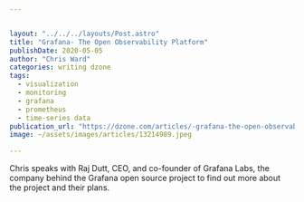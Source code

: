 ```yaml
---


layout: "../../../layouts/Post.astro"
title: "Grafana- The Open Observability Platform"
publishDate: 2020-05-05
author: "Chris Ward"
categories: writing dzone
tags: 
  - visualization
  - monitoring
  - grafana
  - prometheus
  - time-series data
publication_url: "https://dzone.com/articles/-grafana-the-open-observability-platform"
image: ~/assets/images/articles/13214989.jpeg

---
```

Chris speaks with Raj Dutt, CEO, and co-founder of Grafana Labs, the company behind the Grafana open source project to find out more about the project and their plans.

